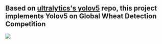 ## Based on [ultralytics's yolov5](https://github.com/ultralytics/yolov5) repo, this project implements Yolov5 on Global Wheat Detection Competition

![]("/train_batch2.jpg")
